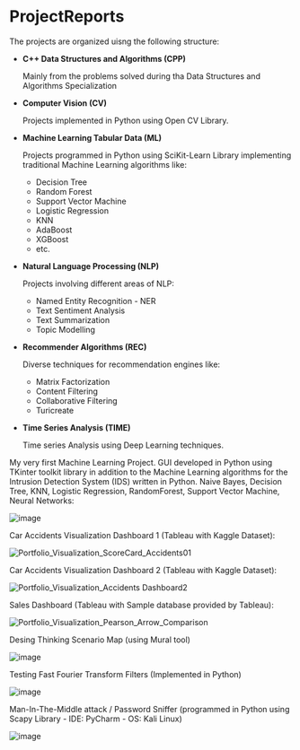 # ProjectReports

The projects are organized uisng the following structure:

- **C++ Data Structures and Algorithms (CPP)**
  
  Mainly from the problems solved during tha Data Structures and Algorithms Specialization

- **Computer Vision (CV)** 
  
  Projects implemented in Python using Open CV Library.

- **Machine Learning Tabular Data (ML)** 
  
  Projects programmed in Python using SciKit-Learn Library implementing traditional Machine Learning algorithms
  like: 
  - Decision Tree 
  - Random Forest
  - Support Vector Machine
  - Logistic Regression
  - KNN
  - AdaBoost
  - XGBoost
  - etc.

- **Natural Language Processing (NLP)**
  
  Projects involving different areas of NLP: 
  - Named Entity Recognition - NER
  - Text Sentiment Analysis
  - Text Summarization
  - Topic Modelling

- **Recommender Algorithms (REC)**
  
  Diverse techniques for recommendation engines like:
  - Matrix Factorization
  - Content Filtering
  - Collaborative Filtering
  - Turicreate

- **Time Series Analysis (TIME)**
  
  Time series Analysis using Deep Learning techniques.



My very first Machine Learning Project. GUI developed in Python using TKinter toolkit library
in addition to the Machine Learning algorithms for the Intrusion Detection System (IDS) written in Python.
Naive Bayes, Decision Tree, KNN, Logistic Regression, RandomForest, Support Vector Machine, Neural Networks:

![image](https://user-images.githubusercontent.com/104345634/218298277-a87fd973-6862-4113-9aaa-d80fcdf8ad15.png)

Car Accidents Visualization Dashboard 1 (Tableau with Kaggle Dataset):

![Portfolio_Visualization_ScoreCard_Accidents01](https://user-images.githubusercontent.com/104345634/218297685-e33dfd4c-a645-40c9-8420-1f1c10a13883.jpg)

Car Accidents Visualization Dashboard 2 (Tableau with Kaggle Dataset):

![Portfolio_Visualization_Accidents Dashboard2](https://user-images.githubusercontent.com/104345634/218297740-96e7e4e2-5318-4522-8755-60379b046ad7.jpg)

Sales Dashboard (Tableau with Sample database provided by Tableau):

![Portfolio_Visualization_Pearson_Arrow_Comparison](https://user-images.githubusercontent.com/104345634/218298080-125b734a-499f-4ddd-86d6-a00411b5bf74.jpg)

Desing Thinking Scenario Map (using Mural tool)

![image](https://user-images.githubusercontent.com/104345634/218347457-00281994-08bc-4830-b207-cfac3d5e9746.png)


Testing Fast Fourier Transform Filters (Implemented in Python)

![image](https://user-images.githubusercontent.com/104345634/218345836-0a410562-6fa0-4c35-9165-d1493a09f35e.png)


Man-In-The-Middle attack / Password Sniffer (programmed in Python using Scapy Library - IDE: PyCharm - OS: Kali Linux)

![image](https://user-images.githubusercontent.com/104345634/218298922-83b1c079-7fb2-43fa-b408-137a8b3b0aa4.png)



